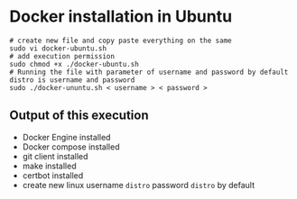 # Docker installation in Ubuntu
```shell
# create new file and copy paste everything on the same
sudo vi docker-ubuntu.sh 
# add execution permission
sudo chmod +x ./docker-ubuntu.sh
# Running the file with parameter of username and password by default distro is username and password
sudo ./docker-ununtu.sh < username > < password >
```
## Output of this execution

* Docker Engine installed
* Docker compose installed
* git client installed
* make installed
* certbot installed
* create new linux username `distro` password `distro` by default
